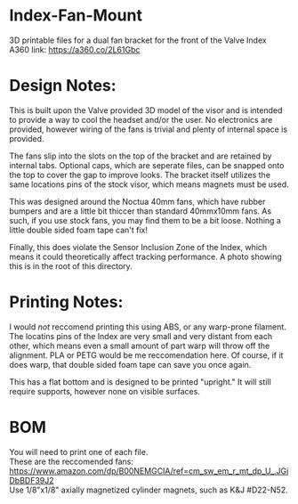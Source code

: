# Index-Fan-Mount
3D printable files for a dual fan bracket for the front of the Valve Index  
A360 link: https://a360.co/2L61Gbc

# Design Notes:
This is built upon the Valve provided 3D model of the visor and is intended to provide a way to cool the headset and/or the user. No electronics are provided, however wiring of the fans is trivial and plenty of internal space is provided.  

The fans slip into the slots on the top of the bracket and are retained by internal tabs. Optional caps, which are seperate files, can be snapped onto the top to cover the gap to improve looks. The bracket itself utilizes the same locations pins of the stock visor, which means magnets must be used.  

This was designed around the Noctua 40mm fans, which have rubber bumpers and are a little bit thiccer than standard 40mmx10mm fans. As such, if you use stock fans, you may find them to be a bit loose. Nothing a little double sided foam tape can't fix!  

Finally, this does violate the Sensor Inclusion Zone of the Index, which means it could theoretically affect tracking performance. A photo showing this is in the root of this directory.  

# Printing Notes:
I would *not* reccomend printing this using ABS, or any warp-prone filament. The locatins pins of the Index are very small and very distant from each other, which means even a small amount of part warp will throw off the alignment. PLA or PETG would be me reccomendation here. Of course, if it does warp, that double sided foam tape can save you once again.  

This has a flat bottom and is designed to be printed "upright." It will still require supports, however none on visible surfaces.

# BOM
You will need to print one of each file.  
These are the reccomended fans: https://www.amazon.com/dp/B00NEMGCIA/ref=cm_sw_em_r_mt_dp_U_.JGiDbBDF39J2  
Use 1/8"x1/8" axially magnetized cylinder magnets, such as K&J #D22-N52.  
